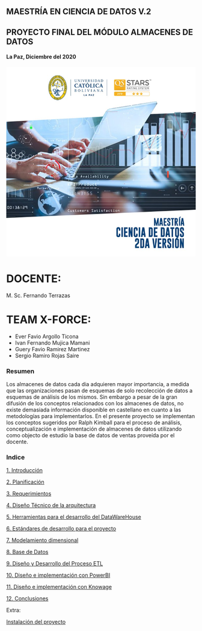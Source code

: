 ## MAESTRÍA EN CIENCIA DE DATOS V.2
## PROYECTO FINAL DEL MÓDULO ALMACENES DE DATOS
#### La Paz, Diciembre del 2020
![](img/img1.jpg)

# DOCENTE:
M. Sc. Fernando Terrazas
# TEAM X-FORCE:
  - Ever Favio Argollo Ticona
  - Ivan Fernando Mujica Mamani
  - Guery Favio Ramirez Martinez
  - Sergio Ramiro Rojas Saire

### Resumen
Los almacenes de datos cada dia adquieren mayor importancia, a medida que las organizaciones pasan de esquemas de solo recolección de datos a esquemas de análisis de los mismos. Sin embargo a pesar de la gran difusión de los conceptos relacionados con los almacenes de datos, no existe demasiada información disponible en castellano en cuanto a las metodologías para implementarlos. En el presente proyecto se implementan los conceptos sugeridos por Ralph Kimball para el proceso de análisis, conceptualización e implementación de almacenes de datos utilizando como objecto de estudio la base de datos de ventas proveída por el docente.

### Indice
[1. Introducción](./documentacion/0-introduccion.md)

[2. Planificación](./documentacion/1-planificacion.md)

[3. Requerimientos](./documentacion/3-requerimientos.md)

[4. Diseño Técnico de la arquitectura](./documentacion/4-disenioTecnicoDeLaArquitectura.md)

[5. Herramientas para el desarrollo del DataWareHouse](./documentacion/5-herramientasDesarrolloDataWarehouse.md)

[6. Estándares de desarrollo para el proyecto](./documentacion/6-estandaresDeDesarrolloParaElProyecto.md)

[7. Modelamiento dimensional](./documentacion/7-modelamientoDimensional.md)

[8. Base de Datos](./documentacion/9-baseDeDatos.md)

[9. Diseño y Desarrollo del Proceso ETL](./documentacion/10.disenioDesarrolloProcesoETL.md)

[10. Diseño e implementación con PowerBI](./documentacion/11.disenioDesarrolloAppBI.md)

[11. Diseño e implementación con Knowage](./documentacion/11.1.ImplementacionKnowage.md)

[12. Conclusiones](./documentacion/12.conclusiones.md)

Extra:

[Instalación del proyecto](./INSTALL.md)

